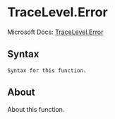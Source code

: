 ---
---

# TraceLevel.Error

Microsoft Docs: [TraceLevel.Error](https://docs.microsoft.com/en-us/powerquery-m/tracelevel-error)

## Syntax

```powerquery-m
Syntax for this function.
```

## About

About this function.

